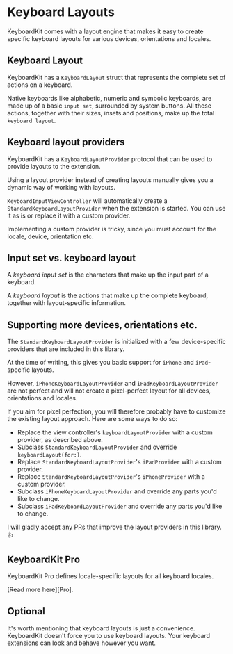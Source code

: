 # Keyboard Layouts

KeyboardKit comes with a layout engine that makes it easy to create specific keyboard layouts for various devices, orientations and locales.


## Keyboard Layout

KeyboardKit has a `KeyboardLayout` struct that represents the complete set of actions on a keyboard.

Native keyboards like alphabetic, numeric and symbolic keyboards, are made up of a basic `input set`, surrounded by system buttons. All these actions, together with their sizes, insets and positions, make up the total `keyboard layout`.


## Keyboard layout providers

KeyboardKit has a `KeyboardLayoutProvider` protocol that can be used to provide layouts to the extension. 

Using a layout provider instead of creating layouts manually gives you a dynamic way of working with layouts.

`KeyboardInputViewController` will automatically create a `StandardKeyboardLayoutProvider` when the extension is started. You can use it as is or replace it with a custom provider.

Implementing a custom provider is tricky, since you must account for the locale, device, orientation etc.


## Input set vs. keyboard layout

A *keyboard input set* is the characters that make up the input part of a keyboard.

A *keyboard layout* is the actions that make up the complete keyboard, together with layout-specific information.


## Supporting more devices, orientations etc.

The `StandardKeyboardLayoutProvider` is initialized with a few device-specific providers that are included in this library. 

At the time of writing, this gives you basic support for `iPhone` and `iPad`-specific layouts.

However, `iPhoneKeyboardLayoutProvider` and `iPadKeyboardLayoutProvider` are not perfect and will not create a pixel-perfect layout for all devices, orientations and locales. 

If you aim for pixel perfection, you will therefore probably have to customize the existing layout approach. Here are some ways to do so:

* Replace the view controller's `keyboardLayoutProvider` with a custom provider, as described above.
* Subclass `StandardKeyboardLayoutProvider` and override  `keyboardLayout(for:)`.
* Replace `StandardKeyboardLayoutProvider`'s `iPadProvider` with a custom provider.
* Replace `StandardKeyboardLayoutProvider`'s `iPhoneProvider` with a custom provider.
* Subclass `iPhoneKeyboardLayoutProvider` and override any parts you'd like to change.
* Subclass `iPadKeyboardLayoutProvider` and override any parts you'd like to change.  

I will gladly accept any PRs that improve the layout providers in this library. 👍


## KeyboardKit Pro

KeyboardKit Pro defines locale-specific layouts for all keyboard locales.

[Read more here][Pro]. 


## Optional

It's worth mentioning that keyboard layouts is just a convenience. KeyboardKit doesn't force you to use keyboard layouts. Your keyboard extensions can look and behave however you want.
